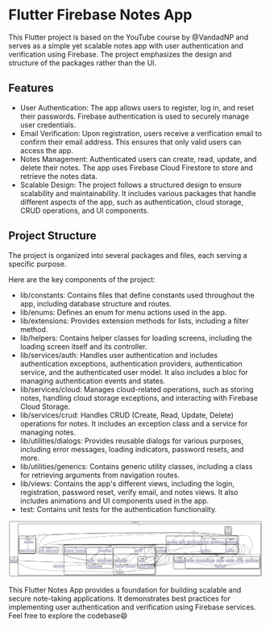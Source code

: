 # Flutter Firebase Notes App
This Flutter project is based on the YouTube course by @VandadNP and serves as a simple yet scalable notes app with user authentication and verification using Firebase. The project emphasizes the design and structure of the packages rather than the UI.

## Features
- User Authentication: The app allows users to register, log in, and reset their passwords. Firebase authentication is used to securely manage user credentials.
- Email Verification: Upon registration, users receive a verification email to confirm their email address. This ensures that only valid users can access the app.
- Notes Management: Authenticated users can create, read, update, and delete their notes. The app uses Firebase Cloud Firestore to store and retrieve the notes data.
- Scalable Design: The project follows a structured design to ensure scalability and maintainability. It includes various packages that handle different aspects of the app, such as authentication, cloud storage, CRUD operations, and UI components.

## Project Structure
The project is organized into several packages and files, each serving a specific purpose. 

Here are the key components of the project:

- lib/constants: Contains files that define constants used throughout the app, including database structure and routes.
- lib/enums: Defines an enum for menu actions used in the app.
- lib/extensions: Provides extension methods for lists, including a filter method.
- lib/helpers: Contains helper classes for loading screens, including the loading screen itself and its controller.
- lib/services/auth: Handles user authentication and includes authentication exceptions, authentication providers, authentication service, and the authenticated user model. It also includes a bloc for managing authentication events and states.
- lib/services/cloud: Manages cloud-related operations, such as storing notes, handling cloud storage exceptions, and interacting with Firebase Cloud Storage.
- lib/services/crud: Handles CRUD (Create, Read, Update, Delete) operations for notes. It includes an exception class and a service for managing notes.
- lib/utilities/dialogs: Provides reusable dialogs for various purposes, including error messages, loading indicators, password resets, and more.
- lib/utilities/generics: Contains generic utility classes, including a class for retrieving arguments from navigation routes.
- lib/views: Contains the app's different views, including the login, registration, password reset, verify email, and notes views. It also includes animations and UI components used in the app.
- test: Contains unit tests for the authentication functionality.

![packages diagram](https://github.com/Cirorx/Flutter_Course__VandadNP/blob/3249b6f76785f39ea9eff38f7ecfb9345de7c7c8/learning_dart/diagram/packages_diagram.png?raw=true)


This Flutter Notes App provides a foundation for building scalable and secure note-taking applications. It demonstrates best practices for implementing user authentication and verification using Firebase services. Feel free to explore the codebase😄 
